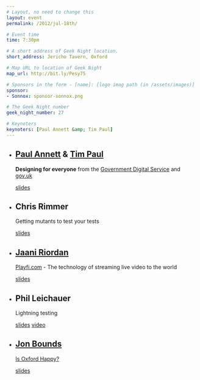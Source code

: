 ```yaml
---
# Layout, no need to change this
layout: event
permalink: /2012/jul-18th/

# Event time
time: 7:30pm

# A short address of Geek Night location. 
short_address: Jericho Tavern, Oxford

# Map URL to location of Geek Night
map_url: http://bit.ly/Pesy75

# Sponsors in the form - [name]: [logo imag path (in /assets/images)]
sponsor: 
- Sonnox: sponsor-sonnox.png

# The Geek Night number
geek_night_number: 27

# Keynoters
keynoters: [Paul Annett &amp; Tim Paul]
---
```


<ul class="keynotes">
  <li>
    <h2><a href="http://twitter.com/nicepaul">Paul Annett</a> &amp; <a href="https://twitter.com/timpaul">Tim Paul</a></h2>
    <p><strong>Designing for everyone</strong> from the <a href="http://digital.cabinetoffice.gov.uk/" >Government Digital Service</a> and <a href="http://www.gov.uk/" >gov.uk</a></p>
    <div class="downloads">
      <a href="http://www.slideshare.net/DigEngHMG/designing-for-everyone" target="_blank">slides</a>
    </div>
  </li>
 </ul>


<ul>
  <li>
    <h2>Chris Rimmer</h2>
    <p>Getting mutants to test your tests</p>
    <div class="downloads">
      <a href="http://media.ogn.s3.amazonaws.com/ogn27/microslot-ChrisRimmer.pdf" target="_blank">slides</a>
    </div>
  </li>
  <li>
    <h2><a href="http://www.jaani.net/" target="_blank">Jaani Riordan</a></h2>
    <p><a href="http://www.playfi.com/" >Playfi.com</a> - The technology of streaming live video to the world</p>
    <div class="downloads">
      <a href="http://media.ogn.s3.amazonaws.com/microslot-JaaniRiordan.pptx" target="_blank">slides</a>
    </div>
  </li>
  <li>
   <h2>Phil Leichauer</h2>
    <p>Lightning testing</p>
    <div class="downloads">
      <a href="http://media.ogn.s3.amazonaws.com/microslot-PhilLeichauer.pdf" target="_blank">slides</a> <a href="http://www.youtube.com/user/Electrophotography" target="_blank">video</a>
    </div>
  </li>
  <li>
    <h2><a href="http://www.jonbounds.co.uk">Jon Bounds</a></h2>
    <p><a href="http://twitter.com/isoxfordhappy">Is Oxford Happy?</a></p>
     <div class="downloads">
      <a href="http://media.ogn.s3.amazonaws.com/microslot-JonBounds.pdf" target="_blank">slides</a>
     </div>
  </li>
</ul>
